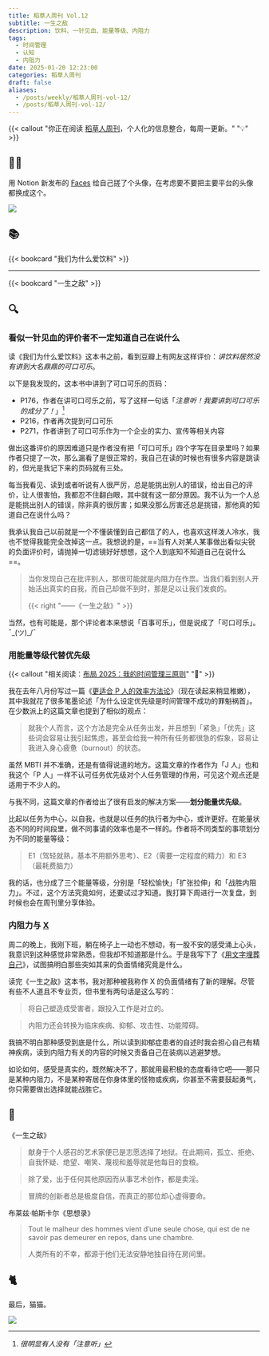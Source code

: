 ```yaml
---
title: 稻草人周刊 Vol.12
subtitle: 一生之敌
description: 饮料、一针见血、能量等级、内阻力
tags:
  - 时间管理
  - 认知
  - 内阻力
date: 2025-01-20 12:23:00
categories: 稻草人周刊
draft: false
aliases:
  - /posts/weekly/稻草人周刊-vol-12/
  - /posts/稻草人周刊-vol-12/
---
```


{{< callout "你正在阅读 [稻草人周刊](/categories/稻草人周刊/)，个人化的信息整合，每周一更新。" "💡" >}}

## 🏃‍♂️

用 Notion 新发布的 [Faces](https://faces.notion.com/) 给自己搓了个头像，在考虑要不要把主要平台的头像都换成这个。

![](https://image.guhub.cn/uPic/2025/01/avatar.png!small)

## 📚

{{< bookcard "我们为什么爱饮料" >}}

---

{{< bookcard "一生之敌" >}}

## 🔍

### 看似一针见血的评价者不一定知道自己在说什么

读《我们为什么爱饮料》这本书之前，看到豆瓣上有网友这样评价：*讲饮料居然没有讲到大名鼎鼎的可口可乐*。

以下是我发现的，这本书中讲到了可口可乐的页码：

- P176，作者在讲可口可乐之前，写了这样一句话「*注意听！我要讲到可口可乐的成分了！*」[^1]
- P216，作者再次提到可口可乐
- P271，作者讲到了可口可乐作为一个企业的实力、宣传等相关内容

做出这番评价的原因难道只是作者没有把「可口可乐」四个字写在目录里吗？如果作者只提了一次，那么漏看了是很正常的，我自己在读的时候也有很多内容是跳读的，但光是我记下来的页码就有三处。

每当我看见、读到或者听说有人很严厉，总是能挑出别人的错误，给出自己的评价，让人很害怕，我都忍不住翻白眼，其中就有这一部分原因。我不认为一个人总是能挑出别人的错误，除非真的很厉害；如果没那么厉害还总是挑错，那他真的知道自己在说什么吗？

我承认我自己以前就是一个不懂装懂到自己都信了的人，也喜欢这样泼人冷水，我也不觉得我能完全改掉这一点。我想说的是，==当有人对某人某事做出看似尖锐的负面评价时，请抛掉一切滤镜好好想想，这个人到底知不知道自己在说什么==。

> 当你发现自己在批评别人，那很可能就是内阻力在作祟。当我们看到别人开始活出真实的自我，而自己却做不到时，那是足以让我们发疯的。
>
> {{< right "——《一生之敌》" >}}

当然，也有可能是，那个评论者本来想说「百事可乐」，但是说成了「可口可乐」。¯\_(ツ)_/¯

### 用能量等级代替优先级

{{< callout "相关阅读：[布局 2025：我的时间管理三原则](https://sspai.com/post/95533)" "📖" >}}

我在去年八月份写过一篇《[更适合 P 人的效率方法论](/posts/更适合-p-人的效率方法论/)》（现在读起来稍显稚嫩），其中我就花了很多笔墨论述「为什么设定优先级是时间管理不成功的罪魁祸首」。在少数派上的这篇文章也提到了相似的观点：

> 就我个人而言，这个方法是完全从任务出发，并且想到「紧急」「优先」这些词会容易让我引起焦虑，甚至会给我一种所有任务都很急的假象，容易让我进入身心疲惫（burnout）的状态。

虽然 MBTI 并不准确，还是有值得说道的地方。这篇文章的作者作为「J 人」也和我这个「P 人」一样不认可任务优先级对个人任务管理的作用，可见这个观点还是适用于不少人的。

与我不同，这篇文章的作者给出了很有启发的解决方案——**划分能量优先级**。

比起以任务为中心，以自我，也就是以任务的执行者为中心，或许更好。在能量状态不同的时间段里，做不同事请的效率也是不一样的。作者将不同类型的事项划分为不同的能量等级：

> E1（驾轻就熟，基本不用额外思考）、E2（需要一定程度的精力）和 E3 （最耗费脑力）

我的话，也分成了三个能量等级，分别是「轻松愉快」「扩张拉伸」和「战胜内阻力」。不过，这个方法究竟如何，还要试过才知道。我打算下周进行一次复盘，到时候也会在周刊里分享体验。

### 内阻力与 [X](/posts/用文字埋葬自己/)

周二的晚上，我刚下班，躺在椅子上一动也不想动，有一股不安的感受涌上心头，我意识到这种感觉非常熟悉，但我却不知道那是什么。于是我写下了《[用文字埋葬自己](/posts/用文字埋葬自己/)》，试图搞明白那些突如其来的负面情绪究竟是什么。

读完《一生之敌》这本书，我对那种被我称作 X 的负面情绪有了新的理解。尽管有些不人道且不专业页，但书里有两句话是这么写的：

> 将自己塑造成受害者，跟投入工作是对立的。

> 内阻力还会转换为临床疾病、抑郁、攻击性、功能障碍。

我搞不明白那种感受到底是什么，所以读到抑郁症患者的自述时我会担心自己有精神疾病，读到内阻力有关的内容的时候又责备自己在装病以逃避梦想。

如论如何，感受是真实的，既然解决不了，那就用最积极的态度看待它吧——那只是某种内阻力，不是某种寄居在你身体里的怪物或疾病，你甚至不需要鼓起勇气，你只需要做出选择就能战胜它。

## 📒

《一生之敌》

> 献身于个人感召的艺术家便已是志愿选择了地狱。在此期间，孤立、拒绝、自我怀疑、绝望、嘲笑、蔑视和羞辱就是他每日的食粮。

> 除了爱，出于任何其他原因而从事艺术创作，都是卖淫。

> 冒牌的创新者总是极度自信，而真正的那位却心虚得要命。

布莱兹·帕斯卡尔《思想录》

> Tout le malheur des hommes vient d’une seule chose, qui est de ne savoir pas demeurer en repos, dans une chambre.
>
> 人类所有的不幸，都源于他们无法安静地独自待在房间里。

## 🐈

最后，猫猫。

![](https://image.guhub.cn/uPic/2025/01/IMG_1385.JPG)

[^1]: *很明显有人没有「注意听」*
